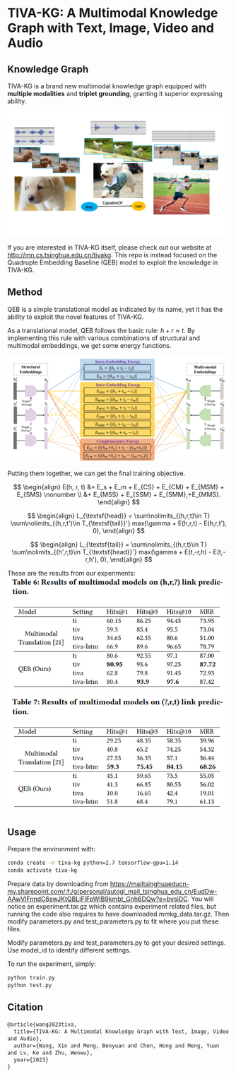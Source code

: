 # TIVA-KG: A Multimodal Knowledge Graph with Text, Image, Video and Audio

## Knowledge Graph
TIVA-KG is a brand new multimodal knowledge graph equipped with **multiple modalities** and **triplet grounding**, granting it superior expressing ability.  

![](pics/intro-image.jpg)  

If you are interested in TIVA-KG itself, please check out our website at http://mn.cs.tsinghua.edu.cn/tivakg. This repo is instead focused on the Quadruple Embedding Baseline (QEB) model to exploit the knowledge in TIVA-KG.

## Method

QEB is a simple translational model as indicated by its name, yet it has the ability to exploit the novel features of TIVA-KG.  

As a translational model, QEB follows the basic rule: $h + r \approx t$. By implementing this rule with various combinations of structural and multimodal embeddings, we get some energy functions.  

![](pics/qeb.png)  

Putting them together, we can get the final training objective.

$$
\begin{align}
E(h, r, t) &= E_s + E_m  + E_{CS} + E_{CM} + E_{MSM} + E_{SMS} \nonumber \\
           &+ E_{MSS} + E_{SSM} + E_{SMM},+E_{MMS}.
\end{align}
$$

$$
\begin{align}
L_{\textsf{head}} = \sum\nolimits_{(h,r,t)\in T} \sum\nolimits_{(h,r,t')\in T_{\textsf{tail}}'} max(\gamma + E(h,r,t) - E(h,r,t'), 0),
\end{align}
$$  

$$
\begin{align}
L_{\textsf{tail}} = \sum\nolimits_{(h,r,t)\in T} \sum\nolimits_{(h',r,t)\in T_{\textsf{head}}'} max(\gamma + E(t,-r,h) - E(t,-r,h'), 0),
\end{align}
$$  

These are the results from our experiments:  
![](pics/exp.png)  

## Usage
Prepare the environment with:  
```bash
conda create -n tiva-kg python=2.7 tensorflow-gpu=1.14
conda activate tiva-kg
```

Prepare data by downloading from https://mailtsinghuaeducn-my.sharepoint.com/:f:/g/personal/autogl_mail_tsinghua_edu_cn/EudDw-AAwVlFnndC6swJKtQBLiFIFpWIB9kmbt_Gnh6DQw?e=bvsiDC. You will notice an experiment.tar.gz which contains experiment related files, but running the code also requires to have downloaded mmkg_data.tar.gz.
Then modify parameters.py and test_parameters.py to fit where you put these files.  

Modify parameters.py and test_parameters.py to get your desired settings. Use model_id to identify different settings.  

To run the experiment, simply:
```bash
python train.py
python test.py
```

## Citation
```text
@article{wang2023tiva,
  title={TIVA-KG: A Multimodal Knowledge Graph with Text, Image, Video and Audio},
  author={Wang, Xin and Meng, Benyuan and Chen, Hong and Meng, Yuan and Lv, Ke and Zhu, Wenwu},
  year={2023}
}
```
